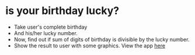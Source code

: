 # is your birthday lucky?

- Take user's complete birthday 
- And his/her lucky number. 
- Now, find out if sum of digits of birthday is divisible by the lucky number. 
- Show the result to user with some graphics.
View the app [here](https://yashjagtap-lucky-birthday.netlify.app/)